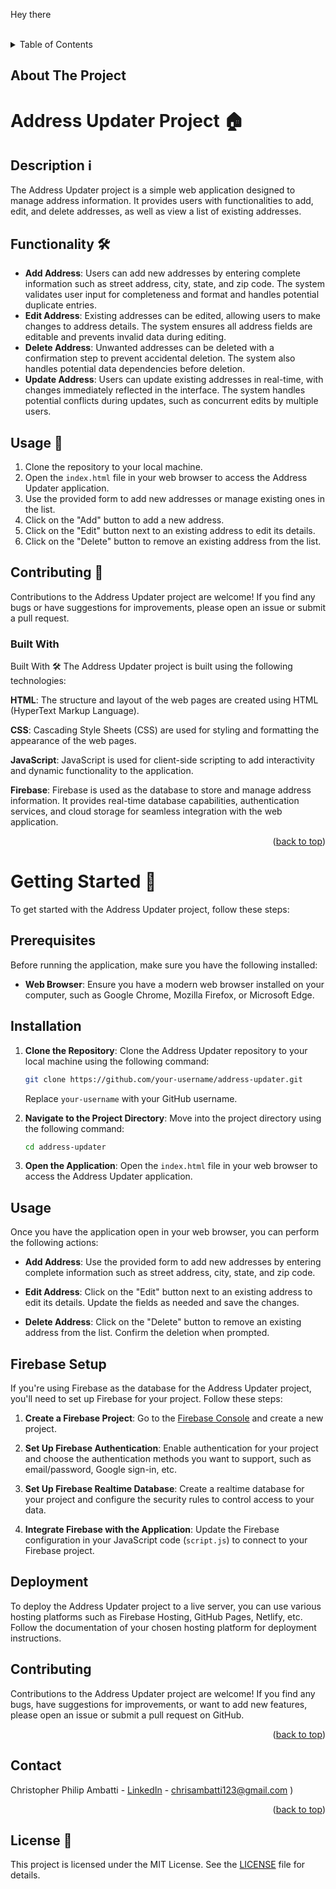 

<a name="readme-top">Hey there</a>

<!-- PROJECT LOGO -->
<br />
<div>
  <a href="https://github.com/othneildrew/Best-README-Template">
  </a>


<!-- TABLE OF CONTENTS -->
<details>
  <summary>Table of Contents</summary>
  <ol>
    <li>
      <a href="#about-the-project">About The Project</a>
      <ul>
        <li><a href="#built-with">Built With</a></li>
      </ul>
    </li>
    <li>
      <a href="#getting-started">Getting Started</a>
      <ul>
        <li><a href="#prerequisites">Prerequisites</a></li>
        <li><a href="#installation">Installation</a></li>
      </ul>
    </li>
    <li><a href="#usage">Usage</a></li>
    <li><a href="#roadmap">Roadmap</a></li>
    <li><a href="#contributing">Contributing</a></li>
    <li><a href="#license">License</a></li>
    <li><a href="#contact">Contact</a></li>
    <li><a href="#acknowledgments">Acknowledgments</a></li>
  </ol>
</details>



<!-- ABOUT THE PROJECT -->
## About The Project


# Address Updater Project 🏠

## Description ℹ️
The Address Updater project is a simple web application designed to manage address information. It provides users with functionalities to add, edit, and delete addresses, as well as view a list of existing addresses.

## Functionality 🛠️
- **Add Address**: Users can add new addresses by entering complete information such as street address, city, state, and zip code. The system validates user input for completeness and format and handles potential duplicate entries.
- **Edit Address**: Existing addresses can be edited, allowing users to make changes to address details. The system ensures all address fields are editable and prevents invalid data during editing.
- **Delete Address**: Unwanted addresses can be deleted with a confirmation step to prevent accidental deletion. The system also handles potential data dependencies before deletion.
- **Update Address**: Users can update existing addresses in real-time, with changes immediately reflected in the interface. The system handles potential conflicts during updates, such as concurrent edits by multiple users.

## Usage 🚀
1. Clone the repository to your local machine.
2. Open the `index.html` file in your web browser to access the Address Updater application.
3. Use the provided form to add new addresses or manage existing ones in the list.
4. Click on the "Add" button to add a new address.
5. Click on the "Edit" button next to an existing address to edit its details.
6. Click on the "Delete" button to remove an existing address from the list.

## Contributing 🤝
Contributions to the Address Updater project are welcome! If you find any bugs or have suggestions for improvements, please open an issue or submit a pull request.


### Built With

Built With 🛠️
The Address Updater project is built using the following technologies:

**HTML**: The structure and layout of the web pages are created using HTML (HyperText Markup Language).

**CSS**: Cascading Style Sheets (CSS) are used for styling and formatting the appearance of the web pages.

**JavaScript**: JavaScript is used for client-side scripting to add interactivity and dynamic functionality to the application.

**Firebase**: Firebase is used as the database to store and manage address information. It provides real-time database capabilities, authentication services, and cloud storage for seamless integration with the web application.

<p align="right">(<a href="#readme-top">back to top</a>)</p>



# Getting Started 🚀

To get started with the Address Updater project, follow these steps:

## Prerequisites

Before running the application, make sure you have the following installed:

- **Web Browser**: Ensure you have a modern web browser installed on your computer, such as Google Chrome, Mozilla Firefox, or Microsoft Edge.

## Installation

1. **Clone the Repository**: Clone the Address Updater repository to your local machine using the following command:

   ```bash
   git clone https://github.com/your-username/address-updater.git
   ```

   Replace `your-username` with your GitHub username.

2. **Navigate to the Project Directory**: Move into the project directory using the following command:

   ```bash
   cd address-updater
   ```

3. **Open the Application**: Open the `index.html` file in your web browser to access the Address Updater application.

## Usage

Once you have the application open in your web browser, you can perform the following actions:

- **Add Address**: Use the provided form to add new addresses by entering complete information such as street address, city, state, and zip code.

- **Edit Address**: Click on the "Edit" button next to an existing address to edit its details. Update the fields as needed and save the changes.

- **Delete Address**: Click on the "Delete" button to remove an existing address from the list. Confirm the deletion when prompted.

## Firebase Setup

If you're using Firebase as the database for the Address Updater project, you'll need to set up Firebase for your project. Follow these steps:

1. **Create a Firebase Project**: Go to the [Firebase Console](https://console.firebase.google.com/) and create a new project.

2. **Set Up Firebase Authentication**: Enable authentication for your project and choose the authentication methods you want to support, such as email/password, Google sign-in, etc.

3. **Set Up Firebase Realtime Database**: Create a realtime database for your project and configure the security rules to control access to your data.

4. **Integrate Firebase with the Application**: Update the Firebase configuration in your JavaScript code (`script.js`) to connect to your Firebase project.

## Deployment

To deploy the Address Updater project to a live server, you can use various hosting platforms such as Firebase Hosting, GitHub Pages, Netlify, etc. Follow the documentation of your chosen hosting platform for deployment instructions.

## Contributing

Contributions to the Address Updater project are welcome! If you find any bugs, have suggestions for improvements, or want to add new features, please open an issue or submit a pull request on GitHub.

<p align="right">(<a href="#readme-top">back to top</a>)</p>

## Contact

Christopher Philip Ambatti - [LinkedIn](https://www.linkedin.com/in/christopher-ambatti-014155247/) - chrisambatti123@gmail.com
)
<p align="right">(<a href="#readme-top">back to top</a>)</p>

## License 📜
This project is licensed under the MIT License. See the [LICENSE](LICENSE) file for details.

